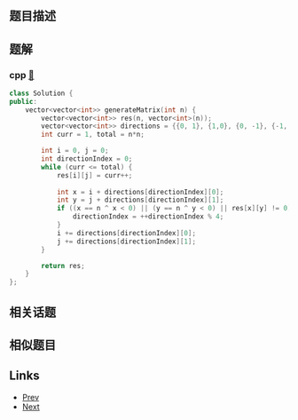 
# [](https://leetcode-cn.com/problems/spiral-matrix-ii)

## 题目描述



## 题解

### cpp [🔗](spiral-matrix-ii.cpp) 
```cpp
class Solution {
public:
    vector<vector<int>> generateMatrix(int n) {
        vector<vector<int>> res(n, vector<int>(n));
        vector<vector<int>> directions = {{0, 1}, {1,0}, {0, -1}, {-1, 0}};
        int curr = 1, total = n*n;

        int i = 0, j = 0;
        int directionIndex = 0;
        while (curr <= total) {
            res[i][j] = curr++;
    
            int x = i + directions[directionIndex][0];
            int y = j + directions[directionIndex][1];
            if ((x == n ^ x < 0) || (y == n ^ y < 0) || res[x][y] != 0) {
                directionIndex = ++directionIndex % 4;
            }
            i += directions[directionIndex][0];
            j += directions[directionIndex][1];
        }

        return res;
    }
};
```


## 相关话题



## 相似题目



## Links

- [Prev](../length-of-last-word/README.md) 
- [Next](../rotate-list/README.md) 


